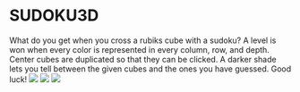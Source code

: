 # SUDOKU3D
What do you get when you cross a rubiks cube with a sudoku?
A level is won when every color is represented in every column, row, and depth. 
Center cubes are duplicated so that they can be clicked. A darker shade lets you tell between the given cubes and the ones you have guessed.
Good luck!
![](Preview.gif)
![](otherClip.gif)
![](clipGood.gif)


